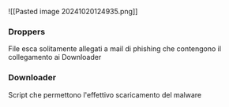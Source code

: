 ![[Pasted image 20241020124935.png]]
### Droppers
File esca solitamente allegati a mail di phishing che contengono il collegamento ai Downloader

### Downloader
Script che permettono l'effettivo scaricamento del malware
